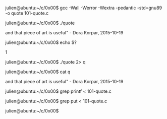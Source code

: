 julien@ubuntu:~/c/0x00$ gcc -Wall -Werror -Wextra -pedantic -std=gnu89 -o quote 101-quote.c

julien@ubuntu:~/c/0x00$ ./quote

and that piece of art is useful" - Dora Korpar, 2015-10-19

julien@ubuntu:~/c/0x00$ echo $?

1

julien@ubuntu:~/c/0x00$ ./quote 2> q

julien@ubuntu:~/c/0x00$ cat q

and that piece of art is useful" - Dora Korpar, 2015-10-19

julien@ubuntu:~/c/0x00$ grep printf < 101-quote.c

julien@ubuntu:~/c/0x00$ grep put < 101-quote.c

julien@ubuntu:~/c/0x00$
